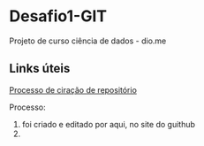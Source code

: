 # Desafio1-GIT
Projeto de curso ciência de dados - dio.me

## Links úteis
[Processo de ciração de repositório](https://web.dio.me/lab/criando-seu-primeiro-repositorio-no-github-para-compartilhar-seu-progresso/learning/e714fb1c-4990-4c47-99a5-d97703e40b4d?back=/track/geracao-tech-unimed-bh-ciencia-de-dados)

Processo:
1) foi criado e editado por aqui, no site do guithub
2) 
